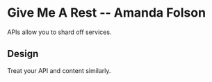 # Give Me A Rest -- Amanda Folson

APIs allow you to shard off services.  

## Design

Treat your API and content similarly.    

